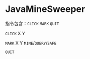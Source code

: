 # JavaMineSweeper

指令包含：`CLICK` `MARK` `QUIT`

`CLICK` X Y

`MARK` X Y `MINE`/`QUERY`/`SAFE`

`QUIT`